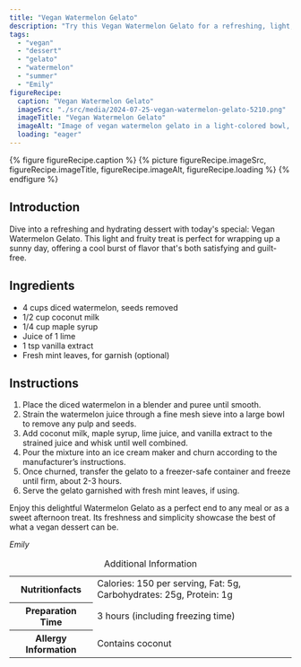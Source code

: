 ```yaml
---
title: "Vegan Watermelon Gelato"
description: "Try this Vegan Watermelon Gelato for a refreshing, light, and fruity dessert that’s perfect for summer. It's easy to make and delightfully dairy-free!"
tags:
  - "vegan"
  - "dessert"
  - "gelato"
  - "watermelon"
  - "summer"
  - "Emily"
figureRecipe: 
  caption: "Vegan Watermelon Gelato"
  imageSrc: "./src/media/2024-07-25-vegan-watermelon-gelato-5210.png"
  imageTitle: "Vegan Watermelon Gelato"
  imageAlt: "Image of vegan watermelon gelato in a light-colored bowl, accented with fresh peppermint, on a simple white or timber table, with a sleek spoon nearby."
  loading: "eager"
---
```


{% figure figureRecipe.caption %}
{% picture figureRecipe.imageSrc, figureRecipe.imageTitle, figureRecipe.imageAlt, figureRecipe.loading %}
{% endfigure %}

## Introduction

Dive into a refreshing and hydrating dessert with today's special: Vegan Watermelon Gelato. This light and fruity treat is perfect for wrapping up a sunny day, offering a cool burst of flavor that's both satisfying and guilt-free.

## Ingredients

- 4 cups diced watermelon, seeds removed
- 1/2 cup coconut milk
- 1/4 cup maple syrup
- Juice of 1 lime
- 1 tsp vanilla extract
- Fresh mint leaves, for garnish (optional)

## Instructions

1. Place the diced watermelon in a blender and puree until smooth.
2. Strain the watermelon juice through a fine mesh sieve into a large bowl to remove any pulp and seeds.
3. Add coconut milk, maple syrup, lime juice, and vanilla extract to the strained juice and whisk until well combined.
4. Pour the mixture into an ice cream maker and churn according to the manufacturer’s instructions.
5. Once churned, transfer the gelato to a freezer-safe container and freeze until firm, about 2-3 hours.
6. Serve the gelato garnished with fresh mint leaves, if using.

Enjoy this delightful Watermelon Gelato as a perfect end to any meal or as a sweet afternoon treat. Its freshness and simplicity showcase the best of what a vegan dessert can be.

*Emily*

<table><caption class='sr-only'>Additional Information</caption><tr><th>Nutritionfacts</th><td>Calories: 150 per serving, Fat: 5g, Carbohydrates: 25g, Protein: 1g&nbsp;</td></tr><tr><th>Preparation Time</th><td>3 hours (including freezing time)&nbsp;</td></tr><tr><th>Allergy Information</th><td>Contains coconut&nbsp;</td></tr></table>

